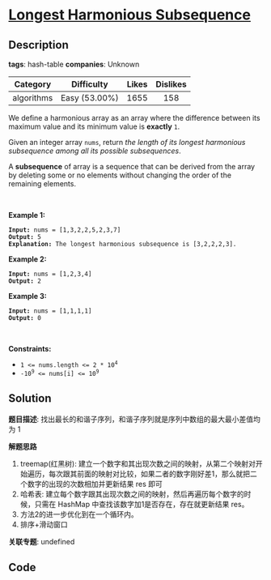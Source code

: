 # [Longest Harmonious Subsequence](https://leetcode.com/problems/longest-harmonious-subsequence/description/)

## Description

**tags**: hash-table
**companies**: Unknown

| Category | Difficulty | Likes | Dislikes |
| :------: | :--------: | :---: | :------: |
| algorithms | Easy (53.00%) | 1655 | 158 |

<p>We define a harmonious array as an array where the difference between its maximum value and its minimum value is <b>exactly</b> <code>1</code>.</p>

<p>Given an integer array <code>nums</code>, return <em>the length of its longest harmonious subsequence among all its possible subsequences</em>.</p>

<p>A <strong>subsequence</strong> of array is a sequence that can be derived from the array by deleting some or no elements without changing the order of the remaining elements.</p>

<p>&nbsp;</p>
<p><strong>Example 1:</strong></p>

<pre><code><strong>Input:</strong> nums = [1,3,2,2,5,2,3,7]
<strong>Output:</strong> 5
<strong>Explanation:</strong> The longest harmonious subsequence is [3,2,2,2,3].</code></pre>

<p><strong>Example 2:</strong></p>

<pre><code><strong>Input:</strong> nums = [1,2,3,4]
<strong>Output:</strong> 2</code></pre>

<p><strong>Example 3:</strong></p>

<pre><code><strong>Input:</strong> nums = [1,1,1,1]
<strong>Output:</strong> 0</code></pre>

<p>&nbsp;</p>
<p><strong>Constraints:</strong></p>

<ul>
	<li><code>1 &lt;= nums.length &lt;= 2 * 10<sup>4</sup></code></li>
	<li><code>-10<sup>9</sup> &lt;= nums[i] &lt;= 10<sup>9</sup></code></li>
</ul>


## Solution

**题目描述**: 找出最长的和谐子序列，和谐子序列就是序列中数组的最大最小差值均为 1

**解题思路**

1. treemap(红黑树): 建立一个数字和其出现次数之间的映射，从第二个映射对开始遍历，每次跟其前面的映射对比较，如果二者的数字刚好差1，那么就把二个数字的出现的次数相加并更新结果 res 即可
2. 哈希表: 建立每个数字跟其出现次数之间的映射，然后再遍历每个数字的时候，只需在 HashMap 中查找该数字加1是否存在，存在就更新结果 res。
3. 方法2的进一步优化到在一个循环内。
4. 排序+滑动窗口

**关联专题**: undefined

## Code